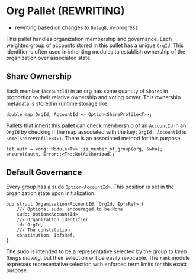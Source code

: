 # Org Pallet (REWRITING)

* rewriting based on changes to `Deleg8`, in-progress

This pallet handles organization membership and governance. Each weighted group of accounts stored in this pallet has a unique `OrgId`. This identifier is often used in inheriting modules to establish ownership of the organization over associated state.

## Share Ownership

Each member (`AccountId`) in an org has some quantity of `Shares` in proportion to their relative ownership and voting power. This ownership metadata is stored in runtime storage like

```rust, ignore
double_map OrgId, AccountId => Option<ShareProfile<T>>;
```

Pallets that inherit this pallet can check membership of an `AccountId` in an `OrgId` by checking if the map associated with the key: `OrgId, AccountId` is `Some(ShareProfile<T>)`. There is an associated method for this purpose.

```rust, ignore
let auth = <org::Module<T>>::is_member_of_group(org, &who);
ensure!(auth, Error::<T>::NotAuthorized);
```

## Default Governance

Every group has a sudo `Option<AccountId>`. This position is set in the organization state upon initialization.

```rust, ignore
pub struct Organization<AccountId, OrgId, IpfsRef> {
    /// Optional sudo, encouraged to be None
    sudo: Option<AccountId>,
    /// Organization identifier
    id: OrgId,
    /// The constitution
    constitution: IpfsRef,
}
```

The sudo is intended to be a representative selected by the group to _keep things moving_, but their selection will be easily revocable. The `rank` module expresses representative selection with enforced term limits for this exact purpose.